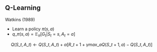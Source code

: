## Q-Learning

<div class="refs">
  Watkins (1989)
</div>

- Learn a policy $\pi(s,a)$
- $q\_\pi (s, a) = \mathbb{E}_\pi[G_t|S_t=s, A_t=a]$

$$Q(S\_t, A\_t) \leftarrow Q(S\_t, A\_t) + \alpha [ R\_{t+1} + \gamma max\_a Q(S\_{t+1}, a) - Q(S\_t, A\_t) ]$$
